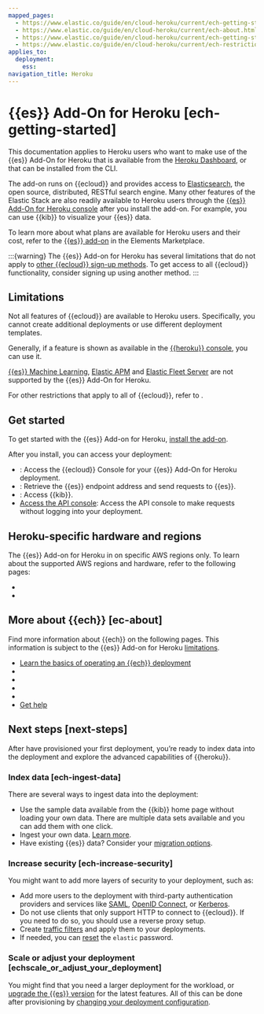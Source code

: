 ```yaml
---
mapped_pages:
  - https://www.elastic.co/guide/en/cloud-heroku/current/ech-getting-started.html
  - https://www.elastic.co/guide/en/cloud-heroku/current/ech-about.html
  - https://www.elastic.co/guide/en/cloud-heroku/current/ech-getting-started-next-steps.html
  - https://www.elastic.co/guide/en/cloud-heroku/current/ech-restrictions.html
applies_to:
  deployment:
    ess:
navigation_title: Heroku
---
```


# {{es}} Add-On for Heroku [ech-getting-started]

This documentation applies to Heroku users who want to make use of the {{es}} Add-On for Heroku that is available from the [Heroku Dashboard](https://dashboard.heroku.com/), or that can be installed from the CLI.

The add-on runs on {{ecloud}} and provides access to [Elasticsearch](https://www.elastic.co/products/elasticsearch), the open source, distributed, RESTful search engine. Many other features of the Elastic Stack are also readily available to Heroku users through the [{{es}} Add-On for Heroku console](https://cloud.elastic.co?page=docs&placement=docs-body) after you install the add-on. For example, you can use {{kib}} to visualize your {{es}} data.

To learn more about what plans are available for Heroku users and their cost, refer to the [{{es}} add-on](https://elements.heroku.com/addons/foundelasticsearch) in the Elements Marketplace.

:::{warning}
The {{es}} Add-on for Heroku has several limitations that do not apply to [other {{ecloud}} sign-up methods](/deploy-manage/deploy/elastic-cloud/create-an-organization.md). To get access to all {{ecloud}} functionality, consider signing up using another method.
:::

## Limitations

Not all features of {{ecloud}} are available to Heroku users. Specifically, you cannot create additional deployments or use different deployment templates.

Generally, if a feature is shown as available in the [{{heroku}} console](https://cloud.elastic.co?page=docs&placement=docs-body), you can use it.

[{{es}} Machine Learning](https://www.elastic.co/guide/en/machine-learning/current/index.html), [Elastic APM](/solutions/observability/apps/application-performance-monitoring-apm.md) and [Elastic Fleet Server](https://www.elastic.co/guide/en/fleet/current/fleet-overview.html) are not supported by the {{es}} Add-On for Heroku.

For other restrictions that apply to all of {{ecloud}}, refer to [](/deploy-manage/deploy/elastic-cloud/restrictions-known-problems.md).

## Get started

To get started with the {{es}} Add-on for Heroku, [install the add-on](/deploy-manage/deploy/elastic-cloud/heroku-getting-started-installing.md).

After you install, you can access your deployment:

* [](/deploy-manage/deploy/elastic-cloud/heroku-getting-started-accessing.md): Access the {{ecloud}} Console for your {{es}} Add-On for Heroku deployment.
* [](/deploy-manage/deploy/elastic-cloud/heroku-working-with-elasticsearch.md): Retrieve  the {{es}} endpoint address and send requests to {{es}}.
* [](/deploy-manage/deploy/elastic-cloud/access-kibana.md): Access {{kib}}.
* [Access the API console](cloud://reference/cloud-hosted/ec-api-console.md): Access the API console to make requests without logging into your deployment.

## Heroku-specific hardware and regions

The {{es}} Add-on for Heroku in on specific AWS regions only. To learn about the supported AWS regions and hardware, refer to the following pages:

* [](/deploy-manage/deploy/elastic-cloud/heroku-reference-hardware.md)
* [](/deploy-manage/deploy/elastic-cloud/heroku-reference-regions.md)

## More about {{ech}} [ec-about]

Find more information about {{ech}} on the following pages. This information is subject to the {{es}} Add-on for Heroku [limitations](/deploy-manage/deploy/elastic-cloud/heroku.md).

* [Learn the basics of operating an {{ech}} deployment](/deploy-manage/deploy/elastic-cloud/cloud-hosted.md)
* [](/deploy-manage/deploy/elastic-cloud/manage-deployments.md)
* [](/deploy-manage/license.md)
* [](/deploy-manage/deploy/elastic-cloud/available-stack-versions.md)
* [](/deploy-manage/cloud-organization/service-status.md)
* [Get help](/troubleshoot/index.md)

## Next steps [next-steps]

After have provisioned your first deployment, you’re ready to index data into the deployment and explore the advanced capabilities of {{heroku}}.

### Index data [ech-ingest-data]

There are several ways to ingest data into the deployment:

* Use the sample data available from the {{kib}} home page without loading your own data. There are multiple data sets available and you can add them with one click.
* Ingest your own data. [Learn more](/manage-data/ingest.md).
* Have existing {{es}} data? Consider your [migration options](../../../manage-data/migrate.md).


### Increase security [ech-increase-security]

You might want to add more layers of security to your deployment, such as:

* Add more users to the deployment with third-party authentication providers and services like [SAML](../../users-roles/cluster-or-deployment-auth/saml.md), [OpenID Connect](../../users-roles/cluster-or-deployment-auth/openid-connect.md), or [Kerberos](../../users-roles/cluster-or-deployment-auth/kerberos.md).
* Do not use clients that only support HTTP to connect to {{ecloud}}. If you need to do so, you should use a reverse proxy setup.
* Create [traffic filters](../../security/traffic-filtering.md) and apply them to your deployments.
* If needed, you can [reset](../../users-roles/cluster-or-deployment-auth/built-in-users.md) the `elastic` password.

### Scale or adjust your deployment [echscale_or_adjust_your_deployment]

You might find that you need a larger deployment for the workload, or [upgrade the {{es}} version](/deploy-manage/upgrade/deployment-or-cluster/upgrade-on-ech.md) for the latest features. All of this can be done after provisioning by [changing your deployment configuration](/deploy-manage/deploy/elastic-cloud/manage-deployments.md).